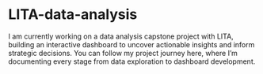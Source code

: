 # LITA-data-analysis

I am currently working on a data analysis capstone project with LITA, building an interactive dashboard to uncover actionable insights and inform strategic decisions. You can follow my project journey here, where I’m documenting every stage from data exploration to dashboard development.

